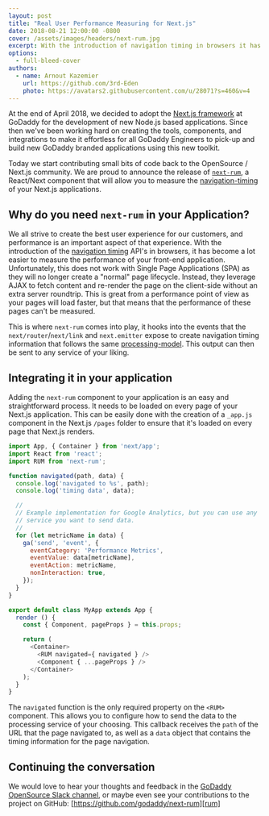 ```yaml
---
layout: post
title: "Real User Performance Measuring for Next.js"
date: 2018-08-21 12:00:00 -0800
cover: /assets/images/headers/next-rum.jpg
excerpt: With the introduction of navigation timing in browsers it has become a lot easier to measure performance of your front-end application. With the introduction of the `next-rum` component you will be able to gather the same metrics for your Next.js based application as well.
options:
  - full-bleed-cover
authors:
  - name: Arnout Kazemier
    url: https://github.com/3rd-Eden
    photo: https://avatars2.githubusercontent.com/u/28071?s=460&v=4
---
```


At the end of April 2018, we decided to adopt the [Next.js framework][next] at
GoDaddy for the development of new Node.js based applications. Since then we've
been working hard on creating the tools, components, and integrations to make it
effortless for all GoDaddy Engineers to pick-up and build new GoDaddy branded
applications using this new toolkit.

Today we start contributing small bits of code back to the OpenSource / Next.js
community. We are proud to announce the release of [`next-rum`][rum], a
React/Next component that will allow you to measure the
[navigation-timing][timing] of your Next.js applications.

## Why do you need `next-rum` in your Application?

We all strive to create the best user experience for our customers, and
performance is an important aspect of that experience. With the introduction of
the [navigation timing][timing] API's in browsers, it has become a lot easier to
measure the performance of your front-end application. Unfortunately, this does
not work with Single Page Applications (SPA) as they will no longer create a
"normal" page lifecycle. Instead, they leverage AJAX to fetch content and
re-render the page on the client-side without an extra server roundtrip. This is
great from a performance point of view as your pages will load faster, but that
means that the performance of these pages can't be measured.

This is where `next-rum` comes into play, it hooks into the events that the
`next/router`/`next/link` and `next.emitter` expose to create navigation timing
information that follows the same [processing-model][model]. This output can
then be sent to any service of your liking.

## Integrating it in your application

Adding the `next-rum` component to your application is an easy and
straightforward process. It needs to be loaded on every page of your Next.js
application. This can be easily done with the creation of a `_app.js` component
in the Next.js `/pages` folder to ensure that it's loaded on every page that
Next.js renders.

```js
import App, { Container } from 'next/app';
import React from 'react';
import RUM from 'next-rum';

function navigated(path, data) {
  console.log('navigated to %s', path);
  console.log('timing data', data);

  //
  // Example implementation for Google Analytics, but you can use any
  // service you want to send data.
  //
  for (let metricName in data) {
    ga('send', 'event', {
      eventCategory: 'Performance Metrics',
      eventValue: data[metricName],
      eventAction: metricName,
      nonInteraction: true,
    });
  }
}

export default class MyApp extends App {
  render () {
    const { Component, pageProps } = this.props;

    return (
      <Container>
        <RUM navigated={ navigated } />
        <Component { ...pageProps } />
      </Container>
    );
  }
}
```

The `navigated` function is the only required property on the `<RUM>` component.
This allows you to configure how to send the data to the processing service of
your choosing. This callback receives the `path` of the URL that the page
navigated to, as well as a `data` object that contains the timing information
for the page navigation.

## Continuing the conversation

We would love to hear your thoughts and feedback in the [GoDaddy OpenSource
Slack channel][slack], or maybe even see your contributions to the project on
GitHub: [https://github.com/godaddy/next-rum][rum]

[next]: https://github.com/zeit/next.js
[slack]: https://godaddy-oss-slack.herokuapp.com/
[rum]: https://github.com/godaddy/next-rum
[timing]: https://www.w3.org/TR/navigation-timing
[model]: https://www.w3.org/TR/navigation-timing/#processing-model
